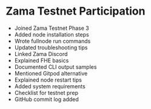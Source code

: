 # Zama Testnet Participation
- Joined Zama Testnet Phase 3
- Added node installation steps
- Wrote fullnode run commands
- Updated troubleshooting tips
- Linked Zama Discord
- Explained FHE basics
- Documented CLI output samples
- Mentioned Gitpod alternative
- Explained node restart tips
- Added system requirements
- Checklist for testnet prep
- GitHub commit log added
